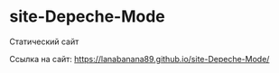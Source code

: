 # site-Depeche-Mode
Статический сайт

Ссылка на сайт: https://lanabanana89.github.io/site-Depeche-Mode/
